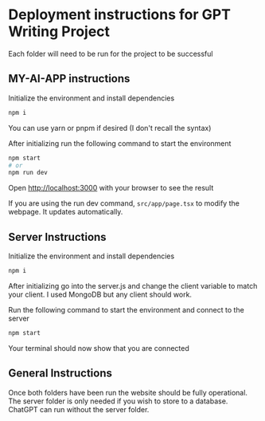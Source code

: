 # Deployment instructions for GPT Writing Project

Each folder will need to be run for the project to be successful

## MY-AI-APP instructions

Initialize the environment and install dependencies

```bash
npm i
```

You can use yarn or pnpm if desired (I don't recall the syntax)

After initializing run the following command to start the environment

```bash
npm start 
# or
npm run dev
```

Open [http://localhost:3000](http://localhost:3000) with your browser to see the result

If you are using the run dev command, `src/app/page.tsx` to modify the webpage. It updates automatically.


## Server Instructions

Initialize the environment and install dependencies

```bash
npm i
```

After initializing go into the server.js and change the client variable to match your client. I used MongoDB but any client should work.

Run the following command to start the environment and connect to the server

```bash
npm start 
```

Your terminal should now show that you are connected


## General Instructions

Once both folders have been run the website should be fully operational. The server folder is only needed if you wish to store to a database. ChatGPT can run without the server folder. 
